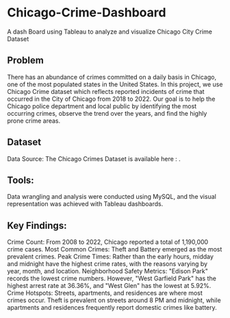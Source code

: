 # Chicago-Crime-Dashboard
A dash Board using Tableau to analyze and visualize Chicago City Crime Dataset

## Problem
There has an abundance of crimes committed on a daily basis in Chicago, one of the most populated states in the United States. In this project, we use Chicago Crime dataset which reflects reported incidents of crime that occurred in the City of Chicago from 2018 to 2022. Our goal is to help the Chicago police department and local public by identifying the most occurring crimes, observe the trend over the years, and find the highly prone crime areas.

## Dataset 
Data Source: The Chicago Crimes Dataset is available here : .

## Tools: 
Data wrangling and analysis were conducted using MySQL, and the visual representation was achieved with Tableau dashboards.

## Key Findings: 
Crime Count: From 2008 to 2022, Chicago reported a total of 1,190,000 crime cases.
Most Common Crimes: Theft and Battery emerged as the most prevalent crimes.
Peak Crime Times: Rather than the early hours, midday and midnight have the highest crime rates, with the reasons varying by year, month, and location.
Neighborhood Safety Metrics: "Edison Park" records the lowest crime numbers. However, "West Garfield Park" has the highest arrest rate at 36.36%, and "West Glen" has the lowest at 5.92%.
Crime Hotspots: Streets, apartments, and residences are where most crimes occur. Theft is prevalent on streets around 8 PM and midnight, while apartments and residences frequently report domestic crimes like battery.
